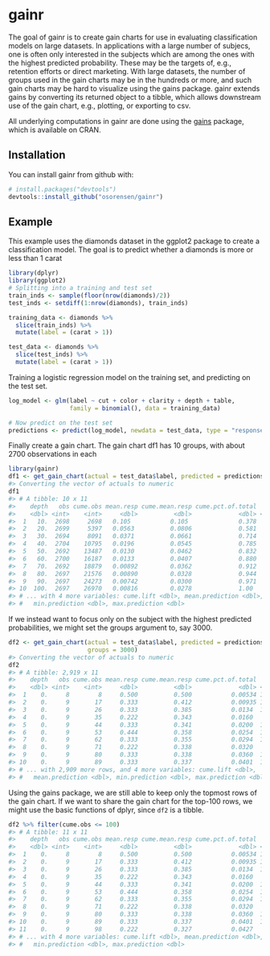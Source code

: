 
<!-- README.md is generated from README.Rmd. Please edit that file -->
gainr
=====

The goal of gainr is to create gain charts for use in evaluating classification models on large datasets. In applications with a large number of subjecs, one is often only interested in the subjects which are among the ones with the highest predicted probability. These may be the targets of, e.g., retention efforts or direct marketing. With large datasets, the number of groups used in the gain charts may be in the hundreds or more, and such gain charts may be hard to visualize using the gains package. gainr extends gains by converting its returned object to a tibble, which allows downstream use of the gain chart, e.g., plotting, or exporting to csv.

All underlying computations in gainr are done using the [gains](https://cran.r-project.org/package=gains) package, which is available on CRAN.

Installation
------------

You can install gainr from github with:

``` r
# install.packages("devtools")
devtools::install_github("osorensen/gainr")
```

Example
-------

This example uses the diamonds dataset in the ggplot2 package to create a classification model. The goal is to predict whether a diamonds is more or less than 1 carat

``` r
library(dplyr)
library(ggplot2)
# Splitting into a training and test set
train_inds <- sample(floor(nrow(diamonds)/2))
test_inds <- setdiff(1:nrow(diamonds), train_inds)

training_data <- diamonds %>% 
  slice(train_inds) %>% 
  mutate(label = (carat > 1))

test_data <- diamonds %>% 
  slice(test_inds) %>% 
  mutate(label = (carat > 1))
```

Training a logistic regression model on the training set, and predicting on the test set.

``` r
log_model <- glm(label ~ cut + color + clarity + depth + table, 
                 family = binomial(), data = training_data)

# Now predict on the test set
predictions <- predict(log_model, newdata = test_data, type = "response")
```

Finally create a gain chart. The gain chart df1 has 10 groups, with about 2700 observations in each

``` r
library(gainr)
df1 <- get_gain_chart(actual = test_data$label, predicted = predictions)
#> Converting the vector of actuals to numeric
df1
#> # A tibble: 10 x 11
#>    depth   obs cume.obs mean.resp cume.mean.resp cume.pct.of.total  lift
#>    <dbl> <int>    <int>     <dbl>          <dbl>             <dbl> <dbl>
#>  1   10.  2698     2698   0.105           0.105              0.378  378.
#>  2   20.  2699     5397   0.0563          0.0806             0.581  203.
#>  3   30.  2694     8091   0.0371          0.0661             0.714  134.
#>  4   40.  2704    10795   0.0196          0.0545             0.785   71.
#>  5   50.  2692    13487   0.0130          0.0462             0.832   47.
#>  6   60.  2700    16187   0.0133          0.0407             0.880   48.
#>  7   70.  2692    18879   0.00892         0.0362             0.912   32.
#>  8   80.  2697    21576   0.00890         0.0328             0.944   32.
#>  9   90.  2697    24273   0.00742         0.0300             0.971   27.
#> 10  100.  2697    26970   0.00816         0.0278             1.00    29.
#> # ... with 4 more variables: cume.lift <dbl>, mean.prediction <dbl>,
#> #   min.prediction <dbl>, max.prediction <dbl>
```

If we instead want to focus only on the subject with the highest predicted probabilities, we might set the groups argument to, say 3000.

``` r
df2 <- get_gain_chart(actual = test_data$label, predicted = predictions,
                      groups = 3000)
#> Converting the vector of actuals to numeric
df2
#> # A tibble: 2,919 x 11
#>    depth   obs cume.obs mean.resp cume.mean.resp cume.pct.of.total  lift
#>    <dbl> <int>    <int>     <dbl>          <dbl>             <dbl> <dbl>
#>  1    0.     8        8     0.500          0.500           0.00534 1800.
#>  2    0.     9       17     0.333          0.412           0.00935 1200.
#>  3    0.     9       26     0.333          0.385           0.0134  1200.
#>  4    0.     9       35     0.222          0.343           0.0160   800.
#>  5    0.     9       44     0.333          0.341           0.0200  1200.
#>  6    0.     9       53     0.444          0.358           0.0254  1600.
#>  7    0.     9       62     0.333          0.355           0.0294  1200.
#>  8    0.     9       71     0.222          0.338           0.0320   800.
#>  9    0.     9       80     0.333          0.338           0.0360  1200.
#> 10    0.     9       89     0.333          0.337           0.0401  1200.
#> # ... with 2,909 more rows, and 4 more variables: cume.lift <dbl>,
#> #   mean.prediction <dbl>, min.prediction <dbl>, max.prediction <dbl>
```

Using the gains package, we are still able to keep only the topmost rows of the gain chart. If we want to share the gain chart for the top-100 rows, we might use the basic functions of dplyr, since `df2` is a tibble.

``` r
df2 %>% filter(cume.obs <= 100)
#> # A tibble: 11 x 11
#>    depth   obs cume.obs mean.resp cume.mean.resp cume.pct.of.total  lift
#>    <dbl> <int>    <int>     <dbl>          <dbl>             <dbl> <dbl>
#>  1    0.     8        8     0.500          0.500           0.00534 1800.
#>  2    0.     9       17     0.333          0.412           0.00935 1200.
#>  3    0.     9       26     0.333          0.385           0.0134  1200.
#>  4    0.     9       35     0.222          0.343           0.0160   800.
#>  5    0.     9       44     0.333          0.341           0.0200  1200.
#>  6    0.     9       53     0.444          0.358           0.0254  1600.
#>  7    0.     9       62     0.333          0.355           0.0294  1200.
#>  8    0.     9       71     0.222          0.338           0.0320   800.
#>  9    0.     9       80     0.333          0.338           0.0360  1200.
#> 10    0.     9       89     0.333          0.337           0.0401  1200.
#> 11    0.     9       98     0.222          0.327           0.0427   800.
#> # ... with 4 more variables: cume.lift <dbl>, mean.prediction <dbl>,
#> #   min.prediction <dbl>, max.prediction <dbl>
```
